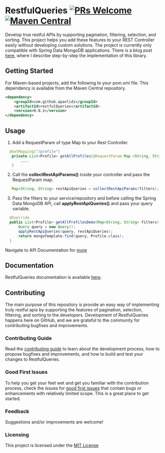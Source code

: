 # RestfulQueries [![PRs Welcome](https://img.shields.io/badge/PRs-welcome-brightgreen.svg)](https://github.com/apavlidi/RestfulQueries/wiki/How-to-contribute) [![Maven Central](https://maven-badges.herokuapp.com/maven-central/com.github.apavlidi/restfulQueries/badge.svg)](https://maven-badges.herokuapp.com/maven-central/com.github.apavlidi/restfulQueries)

Develop true restful APIs by supporting pagination, filtering, selection, and sorting. This project helps you add these features to your REST Controller easily without developing custom solutions.
The project is currently only compatible with Spring Data MongoDB applications.
There is a blog post [here](https://dev.to/apavlidi/how-to-support-filters-to-your-restful-apis-with-spring-data-mongodb-355a), where I describe step-by-step the implementation of this library.

## Getting Started
For Maven-based projects, add the following to your pom.xml file. This dependency is available from the Maven Central repository.

```xml
<dependency>
    <groupId>com.github.apavlidi</groupId>
    <artifactId>restfulQueries</artifactId>
    <version>0.0.1</version>
</dependency>
```

## Usage
 1. Add a RequestParam of type Map to your Rest Controller.
 ```java
   @GetMapping("/profile")
    private List<Profile> getAllProfiles(@RequestParam Map <String, String> filters) {
        ....
    }
  ```
 
 2. Call the <b>collectRestApiParams()</b> inside your controller and pass the RequestParam map.
 ```java
    Map<String, String> restApiQueries = collectRestApiParams(filters);
```

 3. Pass the filters to your service/repository and before calling the Spring Data MongoDB API, call <b>applyRestApiQueries()</b> and pass your query variable.
```java
  @Override
  public List<Profile> getAllProfilesDemo(Map<String, String> filters) {
      Query query = new Query();
      applyRestApiQueries(query, restApiQueries);
      return mongoTemplate.find(query, Profile.class);
  }
```
Navigate to API Documentation for [more](https://github.com/apavlidi/RestfulQueries/wiki/API-Documentation)

## Documentation

RestfulQueries documentation is available [here](https://github.com/apavlidi/RestfulQueries/wiki/API-Documentation).  

## Contributing

The main purpose of this repository is provide an easy way of implementing truly restful apis by supporting the features of pagination, selection, filtering, and sorting to the developers. Development of RestfulQueries happens here on GitHub, and we are grateful to the community for contributing bugfixes and improvements.

### Contributing Guide

Read the [contributing guide](https://github.com/apavlidi/RestfulQueries/wiki/How-to-contribute) to learn about the development process, how to propose bugfixes and improvements, and how to build and test your changes to RestfulQueries.

### Good First Issues

To help you get your feet wet and get you familiar with the contribution process, check the issues for [good first issues](https://github.com/apavlidi/RestfulQueries/issues) that contain bugs or enhancements with relatively limited scope. This is a great place to get started.

### Feedback

Suggestions and/or improvements are welcome!

### Licensing
This project is licensed under the [MIT License](https://github.com/apavlidi/RestfulQueries/blob/master/LICENSE)

